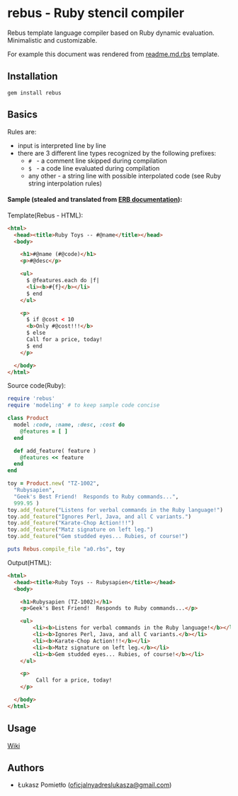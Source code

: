 rebus - Ruby stencil compiler
===

Rebus template language compiler based on Ruby dynamic evaluation.
Minimalistic and customizable.


For example this document was rendered from [readme.md.rbs](https://github.com/lpogic/rebus/blob/main/doc/draft/readme.md.rbs) template.

Installation
---
```
gem install rebus
```

Basics
---

Rules are:
- input is interpreted line by line
- there are 3 different line types recognized by the following prefixes:
  - `# `  - a comment line skipped during compilation
  - `$ `  - a code line evaluated during compilation
  - any other - a string line with possible interpolated code (see Ruby string interpolation rules)

#### Sample (stealed and translated from [ERB documentation](https://ruby-doc.org/stdlib-3.1.0/libdoc/erb/rdoc/ERB.html#class-ERB-label-Ruby+in+HTML)):


Template(Rebus - HTML):
```HTML
<html>
  <head><title>Ruby Toys -- #@name</title></head>
  <body>

    <h1>#@name (#@code)</h1>
    <p>#@desc</p>

    <ul>
      $ @features.each do |f|
      <li><b>#{f}</b></li>
      $ end
    </ul>

    <p>
      $ if @cost < 10
      <b>Only #@cost!!!</b>
      $ else
      Call for a price, today!
      $ end
    </p>

  </body>
</html>
```

Source code(Ruby):
```RUBY
require 'rebus'
require 'modeling' # to keep sample code concise

class Product
  model :code, :name, :desc, :cost do
    @features = [ ]
  end

  def add_feature( feature )
    @features << feature
  end
end

toy = Product.new( "TZ-1002",
  "Rubysapien",
  "Geek's Best Friend!  Responds to Ruby commands...",
  999.95 )
toy.add_feature("Listens for verbal commands in the Ruby language!")
toy.add_feature("Ignores Perl, Java, and all C variants.")
toy.add_feature("Karate-Chop Action!!!")
toy.add_feature("Matz signature on left leg.")
toy.add_feature("Gem studded eyes... Rubies, of course!")

puts Rebus.compile_file "a0.rbs", toy
```

Output(HTML):
```HTML
<html>
  <head><title>Ruby Toys -- Rubysapien</title></head>
  <body>

    <h1>Rubysapien (TZ-1002)</h1>
    <p>Geek's Best Friend!  Responds to Ruby commands...</p>

    <ul>
        <li><b>Listens for verbal commands in the Ruby language!</b></li>
        <li><b>Ignores Perl, Java, and all C variants.</b></li>
        <li><b>Karate-Chop Action!!!</b></li>
        <li><b>Matz signature on left leg.</b></li>
        <li><b>Gem studded eyes... Rubies, of course!</b></li>
    </ul>

    <p>
         Call for a price, today!
    </p>

  </body>
</html>
```

Usage
---
[Wiki](https://github.com/lpogic/rebus/blob/main/doc/wiki/README.md)

Authors
---
- Łukasz Pomietło (oficjalnyadreslukasza@gmail.com)
